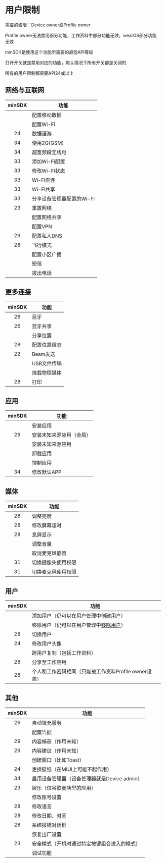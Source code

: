 # 用户限制

需要的权限：Device owner或Profile owner

Profile owner无法禁用部分功能，工作资料中部分功能无效，wearOS部分功能无效

minSDK是使用这个功能所需要的最低API等级

打开开关就是禁用对应的功能，默认情况下所有开关都是关闭的

所有的用户限制都需要API24或以上

## 网络与互联网

| minSDK | 功能              |
|:------:|-----------------|
|        | 配置移动数据          |
|        | 配置Wi-Fi         |
|   24   | 数据漫游            |
|   34   | 使用2G(GSM)       |
|   34   | 超宽频段无线电         |
|   33   | 添加Wi-Fi配置       |
|   33   | 修改Wi-Fi状态       |
|   33   | Wi-Fi直连         |
|   33   | Wi-Fi共享         |
|   33   | 分享设备管理器配置的Wi-Fi |
|   23   | 重置网络            |
|        | 配置网络共享          |
|        | 配置VPN           |
|   29   | 配置私人DNS         |
|   28   | 飞行模式            |
|        | 配置小区广播          |
|        | 短信              |
|        | 拨出电话            |

## 更多连接

| minSDK | 功能      |
|:------:|---------|
|   26   | 蓝牙      |
|   26   | 蓝牙共享    |
|        | 分享位置    |
|   28   | 配置位置信息  |
|   22   | Beam发送  |
|        | USB文件传输 |
|        | 挂载物理媒体  |
|   28   | 打印      |

## 应用

| minSDK | 功能           |
|:------:|--------------|
|        | 安装应用         |
|   29   | 安装未知来源应用（全局） |
|        | 安装未知来源应用     |
|        | 卸载应用         |
|        | 控制应用         |
|   34   | 修改默认APP      |

## 媒体
| minSDK | 功能        |
|:------:|-----------|
|   28   | 调整亮度      |
|   28   | 修改屏幕超时    |
|   28   | 息屏显示      |
|        | 调整音量      |
|        | 取消麦克风静音   |
|   31   | 切换摄像头使用权限 |
|   31   | 切换麦克风使用权限 |

## 用户

| minSDK | 功能                                         |
|:------:|--------------------------------------------|
|        | 添加用户（仍可以在用户管理中[创建用户](UserManager#创建并管理用户)） |
|        | 移除用户（仍可以在用户管理中[移除用户](UserManager#用户操作)）    |
|   28   | 切换用户                                       |
|   24   | 修改用户头像                                     |
|        | 跨用户复制（包括工作资料）                              |
|   28   | 分享至工作应用                                    |
|   28   | 个人和工作密码相同（只能被工作资料Profile owner设置）          |

## 其他

| minSDK | 功能                           |
|:------:|------------------------------|
|   26   | 自动填充服务                       |
|        | 配置凭据                         |
|   29   | 内容捕获（作用未知）                   |
|   29   | 内容建议（作用未知）                   |
|        | 创建窗口（比如Toast）                |
|   24   | 更换壁纸（在MIUI上可能不起作用）           |
|   34   | 启用设备管理器（设备管理器就是Device admin） |
|   23   | 娱乐（仅谷歌商店里的应用）                |
|        | 修改账号设置                       |
|   28   | 修改语言                         |
|   28   | 修改日期、时间                      |
|   28   | 系统报错对话框                      |
|        | 恢复出厂设置                       |
|   23   | 安全模式（开机时通过特定按键组合进入的模式）       |
|        | 调试功能                         |

